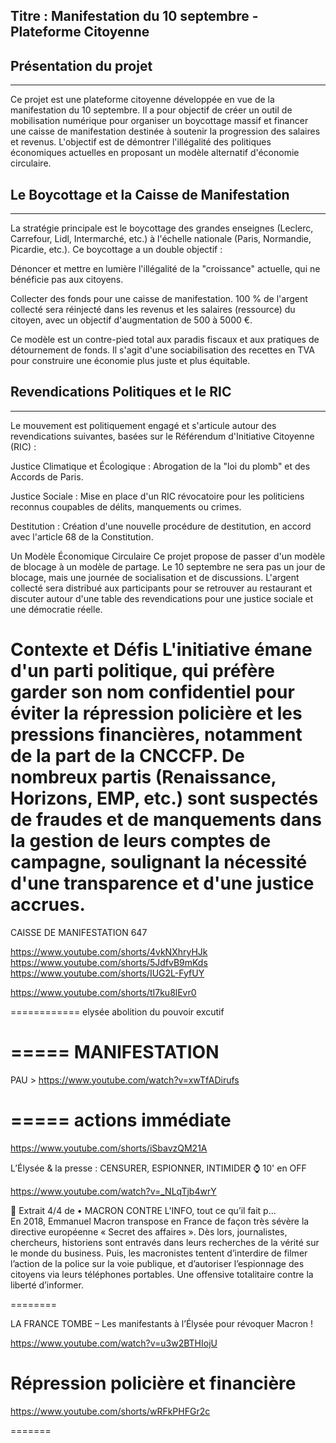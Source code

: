## Titre : Manifestation du 10 septembre - Plateforme Citoyenne

## Présentation du projet
---------------------
Ce projet est une plateforme citoyenne développée en vue de la manifestation du 10 septembre. Il a pour objectif de créer un outil de mobilisation numérique pour organiser un boycottage massif et financer une caisse de manifestation destinée à soutenir la progression des salaires et revenus. L'objectif est de démontrer l'illégalité des politiques économiques actuelles en proposant un modèle alternatif d'économie circulaire.

## Le Boycottage et la Caisse de Manifestation
-------------------------------------------

La stratégie principale est le boycottage des grandes enseignes (Leclerc, Carrefour, Lidl, Intermarché, etc.) à l'échelle nationale (Paris, Normandie, Picardie, etc.). Ce boycottage a un double objectif :

Dénoncer et mettre en lumière l'illégalité de la "croissance" actuelle, qui ne bénéficie pas aux citoyens.

Collecter des fonds pour une caisse de manifestation. 100 % de l'argent collecté sera réinjecté dans les revenus et les salaires (ressource) du citoyen, avec un objectif d'augmentation de 500 à 5000 €.

Ce modèle est un contre-pied total aux paradis fiscaux et aux pratiques de détournement de fonds. Il s'agit d'une sociabilisation des recettes en TVA pour construire une économie plus juste et plus équitable.

## Revendications Politiques et le RIC
---------------------------------------

Le mouvement est politiquement engagé et s'articule autour des revendications suivantes, basées sur le Référendum d'Initiative Citoyenne (RIC) :

Justice Climatique et Écologique : Abrogation de la "loi du plomb" et des Accords de Paris.

Justice Sociale : Mise en place d'un RIC révocatoire pour les politiciens reconnus coupables de délits, manquements ou crimes.

Destitution : Création d'une nouvelle procédure de destitution, en accord avec l'article 68 de la Constitution.

Un Modèle Économique Circulaire
Ce projet propose de passer d'un modèle de blocage à un modèle de partage. Le 10 septembre ne sera pas un jour de blocage, mais une journée de socialisation et de discussions. L'argent collecté sera distribué aux participants pour se retrouver au restaurant et discuter autour d'une table des revendications pour une justice sociale et une démocratie réelle.

Contexte et Défis
L'initiative émane d'un parti politique, qui préfère garder son nom confidentiel pour éviter la répression policière et les pressions financières, notamment de la part de la CNCCFP. De nombreux partis (Renaissance, Horizons, EMP, etc.) sont suspectés de fraudes et de manquements dans la gestion de leurs comptes de campagne, soulignant la nécessité d'une transparence et d'une justice accrues.
========

CAISSE DE MANIFESTATION 647 

https://www.youtube.com/shorts/4vkNXhryHJk
https://www.youtube.com/shorts/5JdfvB9mKds
https://www.youtube.com/shorts/IUG2L-FyfUY

https://www.youtube.com/shorts/tI7ku8lEvr0

============
elysée abolition du pouvoir excutif

=====
MANIFESTATION 
=====
PAU > https://www.youtube.com/watch?v=xwTfADirufs

=====
actions immédiate
=====
https://www.youtube.com/shorts/iSbavzQM21A


L’Élysée & la presse : CENSURER, ESPIONNER, INTIMIDER ⌚ 10' en OFF

https://www.youtube.com/watch?v=_NLqTjb4wrY


📼 Extrait 4/4 de    • MACRON CONTRE L'INFO, tout ce qu’il fait p...  
En 2018, Emmanuel Macron transpose en France de façon très sévère la directive européenne « Secret des affaires ». Dès lors, journalistes, chercheurs, historiens sont entravés dans leurs recherches de la vérité sur le monde du business. Puis, les macronistes tentent d’interdire de filmer l’action de la police sur la voie publique, et d’autoriser l’espionnage des citoyens via leurs téléphones portables. Une offensive totalitaire contre la liberté d’informer. 

========

LA FRANCE TOMBE – Les manifestants à l’Élysée pour révoquer Macron !

https://www.youtube.com/watch?v=u3w2BTHIojU



Répression policière et financière
=========


https://www.youtube.com/shorts/wRFkPHFGr2c

=======